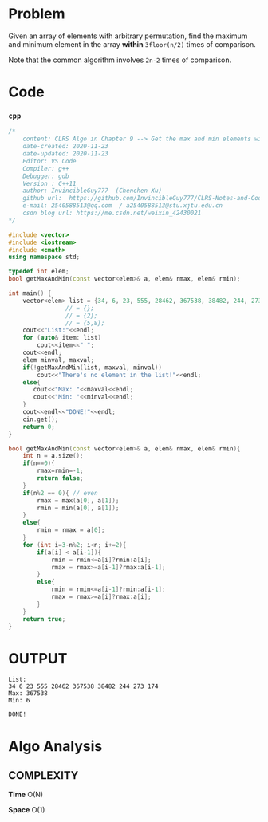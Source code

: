 # Problem 

Given an array of elements with arbitrary permutation, find the maximum and minimum element in the array **within** `3floor(n/2)` times of comparison.

Note that the common algorithm involves `2n-2` times of comparison.


# Code

### `cpp`

```cpp
/*
    content: CLRS Algo in Chapter 9 --> Get the max and min elements with least times of comparison
    date-created: 2020-11-23
    date-updated: 2020-11-23
    Editor: VS Code 
    Compiler: g++
    Debugger: gdb
    Version : C++11
    author: InvincibleGuy777  (Chenchen Xu)
    github url:  https://github.com/InvincibleGuy777/CLRS-Notes-and-Codes
    e-mail: 2540588513@qq.com  / a2540588513@stu.xjtu.edu.cn
    csdn blog url: https://me.csdn.net/weixin_42430021
*/

#include <vector>
#include <iostream>
#include <cmath>
using namespace std;

typedef int elem;
bool getMaxAndMin(const vector<elem>& a, elem& rmax, elem& rmin);

int main() {
    vector<elem> list = {34, 6, 23, 555, 28462, 367538, 38482, 244, 273, 174};
                // = {};
                // = {2};
                // = {5,8};
    cout<<"List:"<<endl;
    for (auto& item: list)
        cout<<item<<" ";
    cout<<endl;
    elem minval, maxval;
    if(!getMaxAndMin(list, maxval, minval))
        cout<<"There's no element in the list!"<<endl;
    else{
       cout<<"Max: "<<maxval<<endl;
       cout<<"Min: "<<minval<<endl; 
    }
    cout<<endl<<"DONE!"<<endl;
    cin.get(); 
    return 0;
}

bool getMaxAndMin(const vector<elem>& a, elem& rmax, elem& rmin){
    int n = a.size();
    if(n==0){
        rmax=rmin=-1;
        return false;
    }
    if(n%2 == 0){ // even
        rmax = max(a[0], a[1]);
        rmin = min(a[0], a[1]);
    }
    else{
        rmin = rmax = a[0];
    }
    for (int i=3-n%2; i<n; i+=2){
        if(a[i] < a[i-1]){
            rmin = rmin<=a[i]?rmin:a[i];
            rmax = rmax>=a[i-1]?rmax:a[i-1];
        }
        else{
            rmin = rmin<=a[i-1]?rmin:a[i-1];
            rmax = rmax>=a[i]?rmax:a[i];
        }
    }
    return true;
}

```
# OUTPUT
```
List:
34 6 23 555 28462 367538 38482 244 273 174
Max: 367538
Min: 6

DONE!

```


# Algo Analysis

## COMPLEXITY

**Time** O(N)

**Space** O(1)

